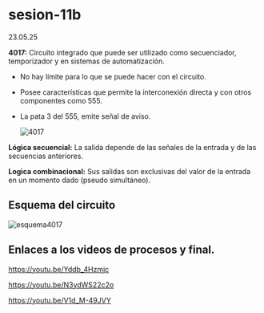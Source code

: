 # sesion-11b
23.05.25  

**4017:** Circuito integrado que puede ser utilizado como secuenciador, temporizador y en sistemas de automatización.
- No hay límite para lo que se puede hacer con el circuito.
- Posee características que permite la interconexión directa y con otros componentes como 555.
- La pata 3 del 555, emite señal de aviso.
  
  ![4017](https://github.com/user-attachments/assets/9214b932-6968-4973-8941-4af6a2b0c714)

 **Lógica secuencial:** La salida depende de las señales de la entrada y de las secuencias anteriores.
 
 **Logica combinacional:** Sus salidas son exclusivas del valor de la entrada en un momento dado (pseudo simultáneo).

 ## Esquema del circuito
![esquema4017](https://github.com/user-attachments/assets/31df01e0-2ee0-408a-801d-3fc382271390)

## Enlaces a los videos de procesos y final.

https://youtu.be/Yddb_4Hzmjc

https://youtu.be/N3ydWS22c2o

https://youtu.be/V1d_M-49JVY

